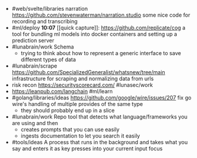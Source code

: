 - #web/svelte/libraries narration https://github.com/stevenwaterman/narration.studio some nice code for recording and transcribing
- #ml/deploy 
  **10:07** [[quick capture]]:  https://github.com/replicate/cog a tool for bundling ml models into docker containers and setting up a prediction server
- #lunabrain/work Schema
	- trying to think about how to represent a generic interface to save different types of data
- #lunabrain/scrape https://github.com/SpecializedGeneralist/whatsnew/tree/main infrastructure for scraping and normalizing data from urls
- risk recon https://securityscorecard.com/ #lunasec/work
- https://leanpub.com/langchain #ml/learn
- #golang/libraries/ideas https://github.com/google/wire/issues/207 fix go wire's handling of multiple provides of the same type
	- they should probably end up in a slice
- #lunabrain/work Repo tool that detects what language/frameworks you are using and then
	- creates prompts that you can use easily
	- ingests documentation to let you search it easily
- #tools/ideas A process that runs in the background and takes what you say and enters it as key presses into your current input focus
